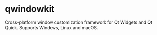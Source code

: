 # qwindowkit
Cross-platform window customization framework for Qt Widgets and Qt Quick. Supports Windows, Linux and macOS.

